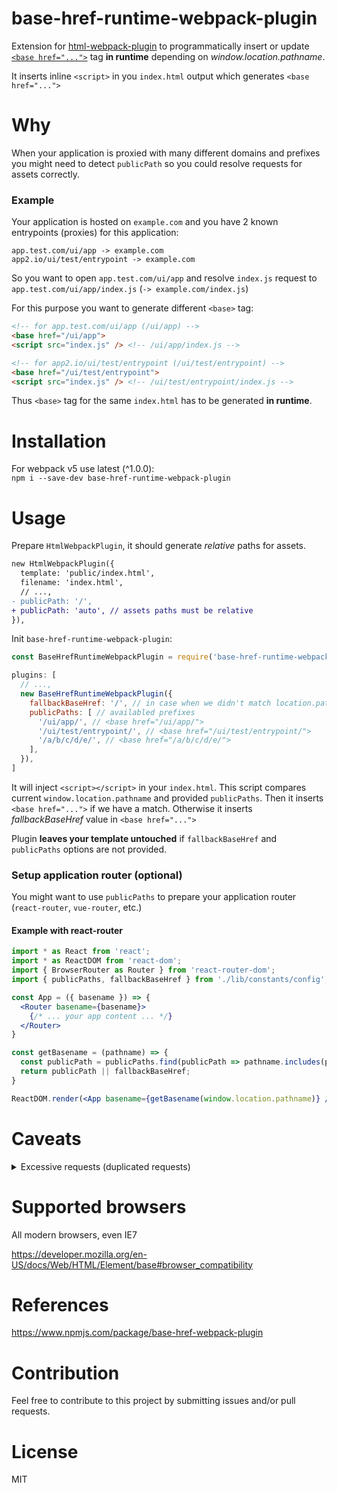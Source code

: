 # base-href-runtime-webpack-plugin

Extension for [html-webpack-plugin](https://github.com/ampedandwired/html-webpack-plugin) to programmatically insert or update [`<base href="...">`](https://developer.mozilla.org/en-US/docs/Web/HTML/Element/base) tag **in runtime** depending on *window.location.pathname*.

It inserts inline `<script>` in you `index.html` output which generates `<base href="...">`

# Why

When your application is proxied with many different domains and prefixes you might need to detect `publicPath` so you could resolve requests for assets correctly.

### Example

Your application is hosted on `example.com` and you have 2 known entrypoints (proxies) for this application:
```
app.test.com/ui/app -> example.com
app2.io/ui/test/entrypoint -> example.com
```

So you want to open `app.test.com/ui/app` and resolve `index.js` request to `app.test.com/ui/app/index.js` (`-> example.com/index.js`)

For this purpose you want to generate different `<base>` tag:
```html
<!-- for app.test.com/ui/app (/ui/app) -->
<base href="/ui/app">
<script src="index.js" /> <!-- /ui/app/index.js -->

<!-- for app2.io/ui/test/entrypoint (/ui/test/entrypoint) -->
<base href="/ui/test/entrypoint">
<script src="index.js" /> <!-- /ui/test/entrypoint/index.js -->
```

Thus `<base>` tag for the same `index.html` has to be generated **in runtime**.

# Installation

For webpack v5 use latest (^1.0.0):  
`npm i --save-dev base-href-runtime-webpack-plugin`

# Usage

Prepare `HtmlWebpackPlugin`, it should generate *relative* paths for assets.

```diff
new HtmlWebpackPlugin({
  template: 'public/index.html',
  filename: 'index.html',
  // ...,
- publicPath: '/',
+ publicPath: 'auto', // assets paths must be relative
}),
```

Init `base-href-runtime-webpack-plugin`:

```js
const BaseHrefRuntimeWebpackPlugin = require('base-href-runtime-webpack-plugin');

plugins: [
  // ...,
  new BaseHrefRuntimeWebpackPlugin({
    fallbackBaseHref: '/', // in case when we didn't match location.pathname 
    publicPaths: [ // availabled prefixes
      '/ui/app/', // <base href="/ui/app/">
      '/ui/test/entrypoint/', // <base href="/ui/test/entrypoint/">
      '/a/b/c/d/e/', // <base href="/a/b/c/d/e/">
    ],
  }),
]
```

It will inject `<script></script>` in your `index.html`. This script compares current `window.location.pathname` and provided `publicPaths`. Then it inserts `<base href="...">` if we have a match. Otherwise it inserts *fallbackBaseHref* value in `<base href="...">`

Plugin **leaves your template untouched** if `fallbackBaseHref` and `publicPaths` options are not provided.

### Setup application router (optional) 

You might want to use `publicPaths` to prepare your application router (`react-router`, `vue-router`, etc.)

#### Example with react-router

```jsx
import * as React from 'react';
import * as ReactDOM from 'react-dom';
import { BrowserRouter as Router } from 'react-router-dom';
import { publicPaths, fallbackBaseHref } from './lib/constants/config'; // use same variable as publicPaths in you webpack.config.js

const App = ({ basename }) => {
  <Router basename={basename}>
    {/* ... your app content ... */}
  </Router>
}

const getBasename = (pathname) => {
  const publicPath = publicPaths.find(publicPath => pathname.includes(publicPath.replace(/\/$/, '')));
  return publicPath || fallbackBaseHref;
}

ReactDOM.render(<App basename={getBasename(window.location.pathname)} />, document.getElementById('#app'));
```

# Caveats

<details>
  <summary>Excessive requests (duplicated requests)</summary>

  https://developer.mozilla.org/en-US/docs/Web/Performance/How_browsers_work#preload_scanner


  > The preload scanner will parse through the content available and request high priority resources like CSS, JavaScript, and web fonts. <...> It will retrieve resources in the background so that by the time the main HTML parser reaches requested assets, they may possibly already be in flight, or have been downloaded.


  It means that a browser requests all page's resources before you execute any `<script>`. So if your `<base href="...">` tag is being changed by the `<script>` then your browser will **repeat these requests again**.

  Example:
  ```html
<html>
  <head>
    <base href="/unknown/">
    <script type="text/javascript">
      console.log('Initial document.baseURI:', document.baseURI);
      document.querySelector('base').href = '/'
      console.log('New document.baseURI:', document.baseURI);
    </script>
    <script src="js/index.js"></script>

    <!-- @NOTE: I don't know why, but Chrome won't request script below again even after baseURI change -->
    <!-- <script src="js/index.js" />-->
    <!-- So <script src="..." /> and <script src="..."></script> have different behaviour (WTF?!) -->
  </head>
</html>
  ```
  
  Chrome's Network tab result (`js/index.js` request duplicated):

  <img width="676" alt="chrome_LmDvH3YJzy" src="https://user-images.githubusercontent.com/19373212/152134966-5cd1699b-4951-4a41-bb3a-2a733b1ac754.png">
</details>

# Supported browsers

All modern browsers, even IE7

https://developer.mozilla.org/en-US/docs/Web/HTML/Element/base#browser_compatibility

# References

https://www.npmjs.com/package/base-href-webpack-plugin

# Contribution

Feel free to contribute to this project by submitting issues and/or pull requests.

# License

MIT
